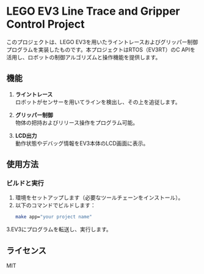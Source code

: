 # LEGO EV3 Line Trace and Gripper Control Project

このプロジェクトは、LEGO EV3を用いたライントレースおよびグリッパー制御プログラムを実装したものです。本プロジェクトはRTOS（EV3RT）のC APIを活用し、ロボットの制御アルゴリズムと操作機能を提供します。

## 機能

1. **ライントレース**  
   ロボットがセンサーを用いてラインを検出し、その上を追従します。
   
2. **グリッパー制御**  
   物体の把持およびリリース操作をプログラム可能。

3. **LCD出力**  
   動作状態やデバッグ情報をEV3本体のLCD画面に表示。

## 使用方法

### ビルドと実行

1. 環境をセットアップします（必要なツールチェーンをインストール）。
2. 以下のコマンドでビルドします：
   ```bash
   make app="your project name"
   ```
3.EV3にプログラムを転送し、実行します。

## ライセンス
MIT
